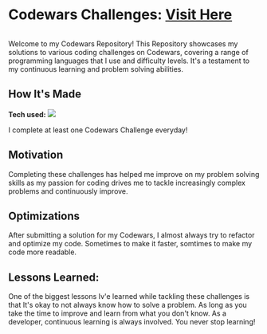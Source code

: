 # Codewars Challenges: <a target="_blank" href="https://www.codewars.com/users/Danielle-Higgins">Visit Here</a>

<a target="_blank" href=""><img src=""></a>

Welcome to my Codewars Repository! This Repository showcases my solutions to various coding challenges on Codewars, covering a range of programming languages that I use and difficulty levels. It's a testament to my continuous learning and problem solving abilities.

## How It's Made

**Tech used:** <img src="https://img.shields.io/badge/javascript-%23323330.svg?style=for-the-badge&logo=javascript&logoColor=%23F7DF1E"/>

I complete at least one Codewars Challenge everyday!

## Motivation
Completing these challenges has helped me improve on my problem solving skills as my passion for coding drives me to tackle increasingly complex problems and continuously improve.

## Optimizations
After submitting a solution for my Codewars, I almost always try to refactor and optimize my code. Sometimes to make it faster, somtimes to make my code more readable.

## Lessons Learned:
One of the biggest lessons Iv'e learned while tackling these challenges is that It's okay to not always know how to solve a problem. As long as you take the time to improve and learn from what you don't know. As a developer, continuous learning is always involved. You never stop learning!
